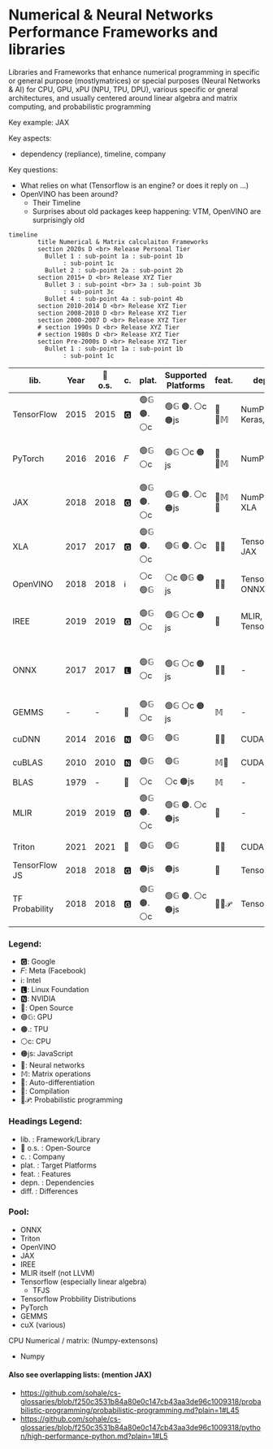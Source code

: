 # Numerical & Neural Networks Performance Frameworks and libraries

Libraries and Frameworks that enhance numerical programming in specific or general purpose (mostlymatrices) or special purposes (Neural Networks & AI) for CPU, GPU, xPU (NPU, TPU, DPU), various specific or gneral architectures, and usually centered around linear algebra and matrix computing, and probabilistic programming

Key example: JAX

Key aspects:
* dependency (repliance), timeline, company

Key questions:
* What relies on what (Tensorflow is an engine? or does it reply on ...)
* OpenVINO has been around?
    * Their Timeline
    * Surprises about old packages keep happening: VTM, OpenVINO are surprisingly old


```mermaid
timeline
        title Numerical & Matrix calculaiton Frameworks
        section 2020s D <br> Release Personal Tier
          Bullet 1 : sub-point 1a : sub-point 1b
               : sub-point 1c
          Bullet 2 : sub-point 2a : sub-point 2b
        section 2015+ D <br> Release XYZ Tier
          Bullet 3 : sub-point <br> 3a : sub-point 3b
               : sub-point 3c
          Bullet 4 : sub-point 4a : sub-point 4b
        section 2010-2014 D <br> Release XYZ Tier
        section 2008-2010 D <br> Release XYZ Tier
        section 2000-2007 D <br> Release XYZ Tier
        # section 1990s D <br> Release XYZ Tier
        # section 1980s D <br> Release XYZ Tier
        section Pre-2000s D <br> Release XYZ Tier
          Bullet 1 : sub-point 1a : sub-point 1b
               : sub-point 1c
```


| lib.             | Year  | 👀 o.s.      | c.   | plat.            | Supported Platforms | feat.         | depn.                | diff.                              |
|------------------|-------|--------------|--------|------------------|---------------------|---------------|----------------------|-------------------------------------|
| TensorFlow       | 2015  | 2015         | 🅶     | 🟢𝔾 🟤. ⚪️c      | 🟢𝔾 🟤. ⚪️c 🟠js  | 🧠🔄𝕄         | NumPy, Keras, XLA    | TensorFlow 2 has eager execution    |
| PyTorch          | 2016  | 2016         | 𝐹     | 🟢𝔾 ⚪️c           | 🟢𝔾 ⚪️c 🟠js      | 🧠🔄𝕄         | NumPy                | Dynamic vs. static computation graph|
| JAX              | 2018  | 2018         | 🅶     | 🟢𝔾 🟤. ⚪️c      | 🟢𝔾 🟤. ⚪️c 🟠js  | 🔄𝕄🧠         | NumPy, XLA           | Focuses on composable function transformations|
| XLA              | 2017  | 2017         | 🅶     | 🟢𝔾 🟤. ⚪️c      | 🟢𝔾 🟤. ⚪️c       | 🔄🔧            | TensorFlow, JAX      | TensorFlow's compiler backend       |
| OpenVINO         | 2018  | 2018         | ℹ️    | ⚪️c 🟢𝔾           | ⚪️c 🟢𝔾 🟠js      | 🧠🔧          | TensorFlow, ONNX     | Optimized for Intel hardware        |
| IREE             | 2019  | 2019         | 🅶     | 🟢𝔾 ⚪️c           | 🟢𝔾 ⚪️c 🟠js      | 🔧            | MLIR, TensorFlow     | Focus on deployment on various hardware|
| ONNX             | 2017  | 2017         | 🅻     | 🟢𝔾 ⚪️c           | 🟢𝔾 ⚪️c 🟠js      | 🔄🔧          | -                    | Model exchange format between frameworks|
| GEMMS            | -     | -            | 👀     | 🟢𝔾 ⚪️c           | 🟢𝔾 ⚪️c 🟠js      | 𝕄            | -                    | -                                   |
| cuDNN            | 2014  | 2016         | 🅽     | 🟢𝔾               | 🟢𝔾               | 🧠🔧          | CUDA                 | Optimized for NVIDIA GPUs           |
| cuBLAS           | 2010  | 2010         | 🅽     | 🟢𝔾               | 🟢𝔾               | 𝕄🔧         | CUDA                 | Optimized for NVIDIA GPUs           |
| BLAS             | 1979  | -            | 👀     | ⚪️c               | ⚪️c 🟠js          | 𝕄            | -                    | -                                   |
| MLIR             | 2019  | 2019         | 🅶     | 🟢𝔾 🟤. ⚪️c      | 🟢𝔾 🟤. ⚪️c 🟠js  | 🔧            | -                    | Not tied to any specific framework  |
| Triton           | 2021  | 2021         | 👀     | 🟢𝔾               | 🟢𝔾               | 🧠🔧          | CUDA                 | Optimized for GPUs                  |
| TensorFlow JS    | 2018  | 2018         | 🅶     | 🟠js              | 🟠js              | 🧠             | TensorFlow           | TensorFlow for JavaScript           |
| TF Probability   | 2018  | 2018         | 🅶     | 🟢𝔾 🟤. ⚪️c      | 🟢𝔾 🟤. ⚪️c 🟠js  | 🔄🎲𝒫         | TensorFlow           | Extension for probabilistic programming|

### Legend:
- 🅶: Google
- 𝐹: Meta (Facebook)
- ℹ️: Intel
- 🅻: Linux Foundation
- 🅽: NVIDIA
- 👀: Open Source
- 🟢𝔾: GPU
- 🟤.: TPU
- ⚪️c: CPU
- 🟠js: JavaScript
- 🧠: Neural networks
- 𝕄: Matrix operations
- 🔄: Auto-differentiation
- 🔧: Compilation
- 🎲𝒫: Probabilistic programming

### Headings Legend:
- lib. : Framework/Library
- 👀 o.s. : Open-Source
- c. : Company
- plat. : Target Platforms
- feat. : Features
- depn. : Dependencies
- diff. : Differences

### Pool:
* ONNX
* Triton
* OpenVINO
* JAX
* IREE
* MLIR itself (not LLVM)
* Tensorflow (especially linear algebra)
    * TFJS
* Tensorflow Probbility Distributions
* PyTorch
* GEMMS
* cuX (various)

CPU Numerical / matrix: (Numpy-extensons)
* Numpy

#### Also see overlapping lists: (mention JAX)
* https://github.com/sohale/cs-glossaries/blob/f250c3531b84a80e0c147cb43aa3de96c1009318/probabilistic-programming/probabilistic-programming.md?plain=1#L45
* https://github.com/sohale/cs-glossaries/blob/f250c3531b84a80e0c147cb43aa3de96c1009318/python/high-performance-python.md?plain=1#L5
